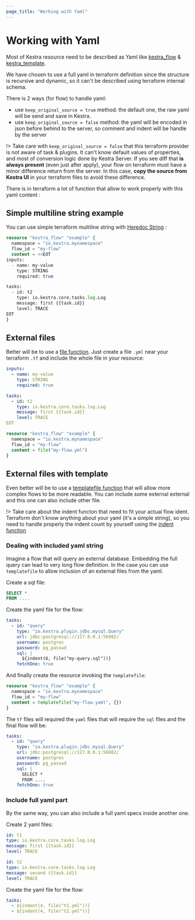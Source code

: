 ```yaml
---
page_title: "Working with Yaml"
---
```



# Working with Yaml

Most of Kestra resource need to be described as Yaml like [kestra_flow](../resources/flow.md) & [kestra_template](../resources/template.md).

We have chosen to use a full yaml in terraform definition since the structure is recursive and dynamic, so it can't be described using terraform internal schema.

There is 2 ways (for flow) to handle yaml:

* use `keep_original_source = true` method: the default one, the raw yaml will be send and save in Kestra.
* use `keep_original_source = false` method: the yaml will be encoded in json before behind to the server, so comment and indent will be handle by the server

!> Take care with `keep_original_source = false` that this terraform provider is not aware of task & plugins. It can't know default values of properties, and most of conversion logic done by Kestra Server. If you see diff that **is always present** (even just after apply), your flow on terraform must have a minor difference return from the server. In this case, **copy the source from Kestra UI** in your terraform files to avoid these difference.

There is in terraform a lot of function that allow to work properly with this yaml content :

## Simple multiline string example

You can use simple terraform multiline string with [Heredoc String](https://www.terraform.io/docs/language/expressions/strings.html#heredoc-strings) :

```terraform
resource "kestra_flow" "example" {
  namespace = "io.kestra.mynamespace"
  flow_id = "my-flow"
  content = <<EOT
inputs:
  - name: my-value
    type: STRING
    required: true

tasks:
  - id: t2
    type: io.kestra.core.tasks.log.Log
    message: first {{task.id}}
    level: TRACE
EOT
}
```

## External files

Better will be to use a [file function](https://www.terraform.io/docs/language/functions/file.html). Just create a file `.yml` near your terraform `.tf` and include the whole file in your resource:

```yaml
inputs:
  - name: my-value
    type: STRING
    required: true

tasks:
  - id: t2
    type: io.kestra.core.tasks.log.Log
    message: first {{task.id}}
    level: TRACE
EOT
```

```terraform
resource "kestra_flow" "example" {
  namespace = "io.kestra.mynamespace"
  flow_id = "my-flow"
  content = file("my-flow.yml")
}
```

## External files with template

Even better will be to use a [templatefile function](https://www.terraform.io/docs/language/functions/templatefile.html) that will allow more complex flows to be more readable. You can include some external external and this one can also include other file.

!> Take care about the indent functon that need to fit your actual flow ident. Terraform don't know anything about your yaml (it's a simple string), so you need to handle properly the indent count by yourself using the [indent function](https://www.terraform.io/docs/language/functions/indent.html)

### Dealing with included yaml string

Imagine a flow that will query an external database. Embedding the full query can lead to very long flow definition. In the case you can use `templatefile` to allow inclusion of an external files from the yaml.

Create a sql file:

```sql
SELECT *
FROM ....
```

Create the yaml file for the flow:

```yaml
tasks:
  - id: "query"
    type: "io.kestra.plugin.jdbc.mysql.Query"
    url: jdbc:postgresql://127.0.0.1:56982/
    username: postgres
    password: pg_passwd
    sql: |
      ${indent(6, file("my-query.sql"))}
    fetchOne: true
```

And finally create the resource invoking the `templatefile`:

```terraform
resource "kestra_flow" "example" {
  namespace = "io.kestra.mynamespace"
  flow_id = "my-flow"
  content = templatefile("my-flow.yaml", {})
}
```

The `tf` files will required the `yaml` files that will require the `sql` files and the final flow will be:

```yaml
tasks:
  - id: "query"
    type: "io.kestra.plugin.jdbc.mysql.Query"
    url: jdbc:postgresql://127.0.0.1:56982/
    username: postgres
    password: pg_passwd
    sql: |
      SELECT *
      FROM ....
    fetchOne: true
```

### Include full yaml part

By the same way, you can also include a full yaml specs inside another one.

Create 2 yaml files:

```yaml
id: t1
type: io.kestra.core.tasks.log.Log
message: first {{task.id}}
level: TRACE
```

```yaml
id: t2
type: io.kestra.core.tasks.log.Log
message: second {{task.id}}
level: TRACE
```

Create the yaml file for the flow:

```yaml
tasks:
  - ${indent(4, file("t1.yml"))}
  - ${indent(4, file("t2.yml"))}
```

